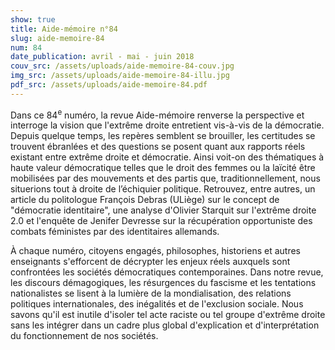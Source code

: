 ```yaml
---
show: true
title: Aide-mémoire n°84
slug: aide-memoire-84
num: 84
date_publication: avril - mai - juin 2018
couv_src: /assets/uploads/aide-memoire-84-couv.jpg
img_src: /assets/uploads/aide-memoire-84-illu.jpg
pdf_src: /assets/uploads/aide-memoire-84.pdf
---
```

Dans ce 84<sup>e</sup> numéro, la revue Aide-mémoire renverse la perspective et interroge la vision que l'extrême droite entretient vis-à-vis de la démocratie. Depuis quelque temps, les repères semblent se brouiller, les certitudes se trouvent ébranlées et des questions se posent quant aux rapports réels existant entre extrême droite et démocratie. Ainsi voit-on des thématiques à haute valeur démocratique telles que le droit des femmes ou la laïcité être mobilisées par des mouvements et des partis que, traditionnellement, nous situerions tout à droite de l’échiquier politique. Retrouvez, entre autres, un article du politologue François Debras (ULiège) sur le concept de "démocratie identitaire", une analyse d'Olivier Starquit sur l'extrême droite 2.0 et l'enquête de Jenifer Devresse sur la récupération opportuniste des combats féministes par des identitaires allemands.

À chaque numéro, citoyens engagés, philosophes, historiens et autres enseignants s'efforcent de décrypter les enjeux réels auxquels sont confrontées les sociétés démocratiques contemporaines. Dans notre revue, les discours démagogiques, les résurgences du fascisme et les tentations nationalistes se lisent à la lumière de la mondialisation, des relations politiques internationales, des inégalités et de l'exclusion sociale. Nous savons qu'il est inutile d'isoler tel acte raciste ou tel groupe d'extrême droite sans les intégrer dans un cadre plus global d'explication et d'interprétation du fonctionnement de nos sociétés.
